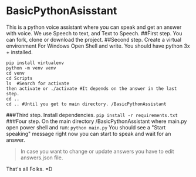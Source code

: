 # BasicPythonAsisstant
This is a python voice assistant where you can speak and get an answer with voice. We use Speech to text, and Text to Speech.
##First step.
You can fork, clone or download the project.
##Second step.
Create a virtual environment
For Windows Open Shell and write. You should have python 3x + installed.
```
pip install virtualenv
python -m venv venv  
cd venv
cd Scripts
ls  #Search for activate
then activate or ./activate #It depends on the answer in the last step.
cd ..
cd .. #Until you get to main directory. /BasicPythonAssistant
```
###Third step.
Install dependencies.
 `pip install -r requirements.txt`
###Four step.
On the main directory /BasicPythonAssistant where main.py open power shell and run:
 `python main.py`
 You should see a "Start speaking" message right now you can start to speak and wait for an answer.
>In case you want to change or update answers you have to edit answers.json file.

That's all Folks. =D
